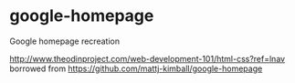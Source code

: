# google-homepage
Google homepage recreation

http://www.theodinproject.com/web-development-101/html-css?ref=lnav
borrowed from https://github.com/mattj-kimball/google-homepage
